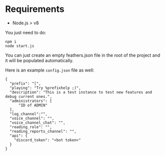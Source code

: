# Requirements
 - Node.js > v8

 You just need to do:

 ```
 npm i
 node start.js
 ```

You can just create an empty feathers.json file in the root of the project and it will be populated automatically.

Here is an example `config.json` file as well:
```
{
  "prefix": "[",
  "playing": "Try %prefixhelp ;)",
  "description": "This is a test instance to test new features and debug current ones.",
  "administrators": [
      "ID of ADMIN"
  ],
  "log_channel":"",
  "voice_channel": "",
  "voice_channel_chat": "",
  "reading_role": "",
  "reading_reports_channel": "",
  "api": {
    "discord_token": "<bot token>"
  }
}
```